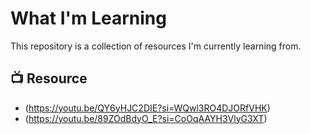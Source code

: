 # What I'm Learning

This repository is a collection of resources I'm currently learning from.

## 📺 Resource
- (https://youtu.be/QY6yHJC2DIE?si=WQwl3RO4DJORfVHK)
- (https://youtu.be/89ZOdBdyO_E?si=CoOqAAYH3VlyG3XT)
